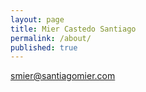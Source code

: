 ```yaml
---
layout: page
title: Mier Castedo Santiago
permalink: /about/
published: true
---
```


[smier@santiagomier.com](mailto:email@domain.com)
